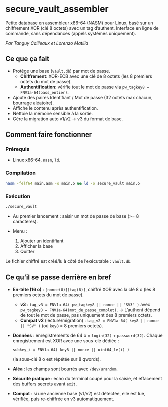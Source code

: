 # secure_vault_assembler

Petite database en assembleur x86-64 (NASM) pour Linux, basé sur un chiffrement XOR (clé 8 octets) avec un tag d’authent. Interface en ligne de commande, sans dépendances (appels systèmes uniquement).

_Par Tanguy Cailleaux et Lorenzo Matilla_

## Ce que ça fait

* Protège une base (`vault.db`) par mot de passe.
  * **Chiffrement**: XOR-ECB avec une clé de 8 octets (les 8 premiers octets du mot de passe).
  * **Authentification**: vérifie tout le mot de passe via `pw_tagkey8 = FNV1a-64(pass_entier)`.
* Ajoute des paires Identifiant / Mot de passe (32 octets max chacun, bourrage aléatoire).
* Affiche le contenu après authentification.
* Nettoie la mémoire sensible à la sortie.
* Gère la migration auto v1/v2 -> v3 du format de base.

## Comment faire fonctionner

### Prérequis

* Linux x86-64, `nasm`, `ld`.

### Compilation

```bash
nasm -felf64 main.asm -o main.o && ld -o secure_vault main.o
```

### Exécution

```bash
./secure_vault
```

* Au premier lancement : saisir un mot de passe de base (>= 8 caractères).
* Menu :

  1. Ajouter un identifiant
  2. Afficher la base
  3. Quitter

Le fichier chiffré est créé/lu à côté de l’exécutable : `vault.db`.

## Ce qu’il se passe derrière en bref

* **En-tête (16 o)** : `[nonce(8)][tag(8)]`, chiffré XOR avec la clé 8 o (les 8 premiers octets du mot de passe).

  * **v3** :
    `tag_v3 = FNV1a-64( pw_tagkey8 || nonce || "SV3" )`
    avec `pw_tagkey8 = FNV1a-64(mot_de_passe_complet)`.
    -> L’authent dépend de tout le mot de passe, pas uniquement des 8 premiers octets.
  * **Compat v2** (lecture/migration) :
    `tag_v2 = FNV1a-64( key8 || nonce || "SV" )` (où `key8` = 8 premiers octets).
* **Données** : enregistrements de 64 o = `login(32)` + `password(32)`.
  Chaque enregistrement est XOR avec une sous-clé dédiée :

  ```
  subkey_i = FNV1a-64( key8 || nonce || uint64_le(i) )
  ```

  (la sous-clé 8 o est répétée sur 8 qwords).
* **Aléa** : les champs sont bourrés avec `/dev/urandom`.
* **Sécurité pratique** : écho du terminal coupé pour la saisie, et effacement des buffers secrets avant `exit`.
* **Compat** : si une ancienne base (v1/v2) est détectée, elle est lue, vérifiée, puis re-chiffrée en v3 automatiquement.
